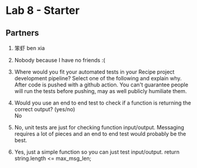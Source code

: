 # Lab 8 - Starter

## Partners

1. 笨虾 ben xia
2. Nobody because I have no friends :(

3. Where would you fit your automated tests in your Recipe project development pipeline? Select one of the following and explain why.  
   After code is pushed with a github action. You can't guarantee people will run the tests before pushing, may as well publicly humiliate them. 
4. Would you use an end to end test to check if a function is returning the correct output? (yes/no)  
   No
5. No, unit tests are just for checking function input/output. Messaging requires a lot of pieces
   and an end to end test would probably be the best.
6. Yes, just a simple function so you can just test input/output. return string.length <= max_msg_len;
